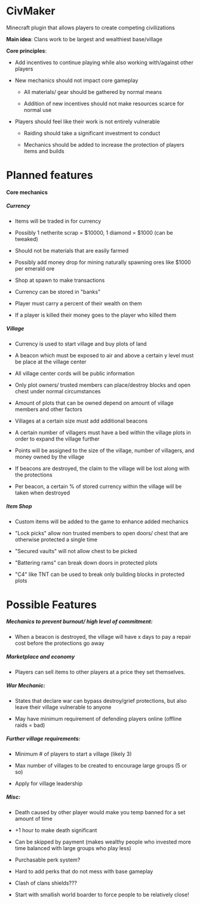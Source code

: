 # CivMaker
Minecraft plugin that allows players to create competing civilizations

**Main idea**: Clans work to be largest and wealthiest base/village

**Core principles**:

- Add incentives to continue playing while also working with/against other players

- New mechanics should not impact core gameplay

  - All materials/ gear should be gathered by normal means

  - Addition of new incentives should not make resources scarce for normal use

- Players should feel like their work is not entirely vulnerable

  - Raiding should take a significant investment to conduct

  - Mechanics should be added to increase the protection of players items and builds

# Planned features

#### Core mechanics

##### Currency
- Items will be traded in for currency

-  Possibly 1 netherite scrap = $10000, 1 diamond = $1000 (can be tweaked)

- Should not be materials that are easily farmed

- Possibly add money drop for mining naturally spawning ores like $1000 per emerald ore

- Shop at spawn to make transactions

- Currency can be stored in "banks"

- Player must carry a percent of their wealth on them

- If a player is killed their money goes to the player who killed them

##### Village

- Currency is used to start village and buy plots of land

- A beacon which must be exposed to air and above a certain y level must be place at the village center

- All village center cords will be public information

- Only plot owners/ trusted members can place/destroy blocks and open chest under normal circumstances

- Amount of plots that can be owned depend on amount of village members and other factors

-  Villages at a certain size must add additional beacons

 - A certain number of villagers must have a bed within the village plots in order to expand the village further

- Points will be assigned to the size of the village, number of villagers, and money owned by the village

- If beacons are destroyed, the claim to the village will be lost along with the protections

- Per beacon, a certain % of stored currency within the village will be taken when destroyed

##### Item Shop

- Custom items will be added to the game to enhance added mechanics

- "Lock picks" allow non trusted members to open doors/ chest that are otherwise protected a single time

- "Secured vaults" will not allow chest to be picked

- "Battering rams" can break down doors in protected plots

- "C4" like TNT can be used to break only building blocks in protected plots

# Possible Features

##### Mechanics to prevent burnout/ high level of commitment:

- When a beacon is destroyed, the village will have x days to pay a repair cost before the protections go away

##### Marketplace and economy

- Players can sell items to other players at a price they set themselves.

##### War Mechanic:

- States that declare war can bypass destroy/grief protections, but also leave their village vulnerable to anyone

- May have minimum requirement of defending players online (offline raids = bad)

##### Further village requirements:

- Minimum # of players to start a village (likely 3)

- Max number of villages to be created to encourage large groups (5 or so)

- Apply for village leadership

##### Misc:

- Death caused by other player would make you temp banned for a set amount of time

- +1 hour to make death significant

-  Can be skipped by payment (makes wealthy people who invested more time balanced with large groups who play less)

- Purchasable perk system?

- Hard to add perks that do not mess with base gameplay

- Clash of clans shields???

- Start with smallish world boarder to force people to be relatively close!
